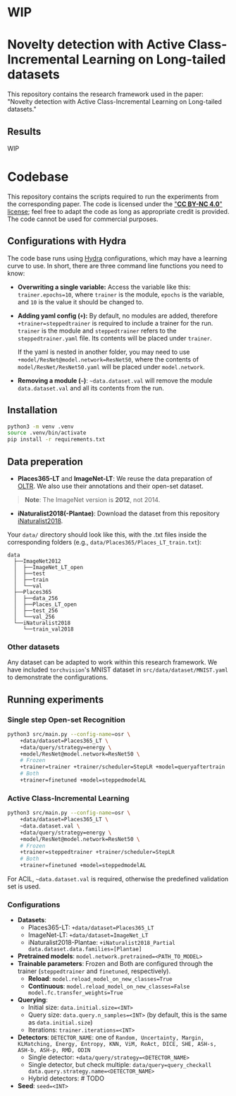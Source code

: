 # WIP
# Novelty detection with Active Class-Incremental Learning on Long-tailed datasets

This repository contains the research framework used in the paper: 
"Novelty detection with Active Class-Incremental Learning on Long-tailed datasets."

## Results
WIP

# Codebase
This repository contains the scripts required to run the experiments from the corresponding paper. The code is licensed under the ["**CC BY-NC 4.0**" license](https://creativecommons.org/licenses/by-nc/4.0/); feel free to adapt the code as long as appropriate credit is provided. The code cannot be used for commercial purposes.

## Configurations with Hydra
The code base runs using [Hydra](https://hydra.cc/docs/intro/) configurations, which may have a learning curve to use.
In short, there are three command line functions you need to know:
- **Overwriting a single variable:** Access the variable like this: `trainer.epochs=10`, where `trainer` is the module, `epochs` is the variable, and `10` is the value it should be changed to.
- **Adding yaml config (`+`):** By default, no modules are added, therefore `+trainer=steppedtrainer` is required to include a trainer for the run. `trainer` is the module and `steppedtrainer` refers to the `steppedtrainer.yaml` file. Its contents will be placed under `trainer`.

    If the yaml is nested in another folder, you may need to use `+model/ResNet@model.network=ResNet50`, where the contents of `model/ResNet/ResNet50.yaml` will be placed under `model.network`.
- **Removing a module (`~`)**: `~data.dataset.val` will remove the module `data.dataset.val` and all its contents from the run.

## Installation
```bash
python3 -m venv .venv
source .venv/bin/activate
pip install -r requirements.txt
```

## Data preperation
- **Places365-LT** and **ImageNet-LT**: We reuse the data preparation of [OLTR](https://github.com/zhmiao/OpenLongTailRecognition-OLTR?tab=readme-ov-file#data-preparation). We also use their annotations and their open-set dataset.
> **Note**: The ImageNet version is **2012**, not 2014.
- **iNaturalist2018(-Plantae)**: Download the dataset from this repository [iNaturalist2018](https://github.com/visipedia/inat_comp/tree/master/2018#Data).

Your `data/` directory should look like this, with the .txt files inside the corresponding folders (e.g., `data/Places365/Places_LT_train.txt`):

```
data
  ├──ImageNet2012
  │  ├──ImageNet_LT_open
  │  ├──test
  │  ├──train
  │  └──val
  ├──Places365
  │  ├──data_256
  │  ├──Places_LT_open
  │  ├──test_256
  │  └──val_256
  └──iNaturalist2018
     └──train_val2018
```

### Other datasets
Any dataset can be adapted to work within this research framework. We have included `torchvision`'s MNIST dataset in `src/data/dataset/MNIST.yaml` to demonstrate the configurations. 

## Running experiments
### Single step Open-set Recognition
``` bash
python3 src/main.py --config-name=osr \
    +data/dataset=Places365_LT \
    +data/query/strategy=energy \
    +model/ResNet@model.network=ResNet50 \
    # Frozen
    +trainer=trainer +trainer/scheduler=StepLR +model=queryaftertrain 
    # Both
    +trainer=finetuned +model=steppedmodelAL
```

### Active Class-Incremental Learning
``` bash
python3 src/main.py --config-name=osr \
    +data/dataset=Places365_LT \
    ~data.dataset.val \
    +data/query/strategy=energy \
    +model/ResNet@model.network=ResNet50 \
    # Frozen
    +trainer=steppedtrainer +trainer/scheduler=StepLR 
    # Both
    +trainer=finetuned +model=steppedmodelAL
```
For ACIL, `~data.dataset.val` is required, otherwise the predefined validation set is used.

### Configurations
- **Datasets**:
    - Places365-LT: `+data/dataset=Places365_LT`
    - ImageNet-LT: `+data/dataset=ImageNet_LT`
    - iNaturalist2018-Plantae: `+iNaturalist2018_Partial data.dataset.data.families=[Plantae]`
- **Pretrained models**: `model.network.pretrained=<PATH_TO_MODEL>`
- **Trainable parameters**:
    Frozen and Both are configured through the trainer (`steppedtrainer` and `finetuned`, respectively).
    - **Reload**: `model.reload_model_on_new_classes=True`
    - **Continuous**: `model.reload_model_on_new_classes=False model.fc.transfer_weights=True`
- **Querying**:
    - Initial size: `data.initial.size=<INT>`
    - Query size: `data.query.n_samples=<INT>` (by default, this is the same as `data.initial.size`)
    - Iterations: `trainer.iterations=<INT>`
- **Detectors**:
    `DETECTOR_NAME`: one of `Random, Uncertainty, Margin, KLMatching, Energy, Entropy, KNN, ViM, ReAct, DICE, SHE, ASH-s, ASH-b, ASH-p, RMD, ODIN`
    - Single detector: `+data/query/strategy=<DETECTOR_NAME>`
    - Single detector, but check multiple: `data/query=query_checkall data.query.strategy.name=<DETECTOR_NAME>`
    - Hybrid detectors: # TODO
- **Seed**: `seed=<INT>`